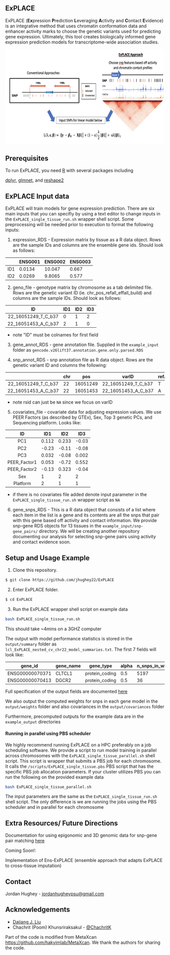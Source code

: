 <!-- ABOUT THE PROJECT -->
## ExPLACE

ExPLACE (**Ex**pression **P**rediction **L**everaging **A**ctivity and **C**ontact **E**vidence) is an integrative method that uses chromatin conformation data and enhancer activity marks to choose the genetic variants used for predicting gene expression.  Ultimately, this tool creates biologically informed gene expression prediction models for transcriptome-wide association studies. 

<p align="center">
   <img src="https://github.com/jhughey22/ExPLACE/raw/main/image/single_tissue_ExPLACE_approach.png" width="734" height="300.7">
</p>

<!-- GETTING STARTED -->
## Prerequisites

To run ExPLACE, you need [R](https://www.r-project.org/) with several packages including

[dplyr](https://cran.r-project.org/web/packages/dplyr/index.html), [glmnet](https://cran.r-project.org/web/packages/glmnet/index.html), and [reshape2](https://cran.r-project.org/web/packages/reshape2/index.html)

<!-- Preparing Input -->
## ExPLACE Input data

ExPLACE will train models for gene expression prediction.  There are six main inputs that you can specifiy by using a text editor to change inputs in the `ExPLACE_single_tissue_run.sh` wrapper shell script.  Some preprocessing will be needed prior to execution to format the following inputs:

1) expression_RDS - Expression matrix by tissue as a R data object.  Rows are the sample IDs and columns are the ensemble gene ids. Should look as follows:

|        | ENSG001 | ENSG002 | ENSG003 | 
| :----: | ------- | ------- | ------- | 
|  ID1   | 0.0134  | 10.047  | 0.667   | 
|  ID2   | 0.0269  | 9.8065  | 0.577   |

2) geno_file - genotype matrix by chromosome as a tab delimited file.  Rows are the genetic variant ID (ie. chr_pos_refall_effall_build) and columns are the sample IDs.  Should look as follows:

| ID                     | ID1 | ID2 | ID3 |
| :--------------------: | --- | --- | --- |
|  22_16051249_T_C_b37   | 0   | 1   | 2   |
|  22_16051453_A_C_b37   | 2   | 1   | 0   |

* note "ID" must be colnames for first field

3) gene_annot_RDS - gene annotation file. Supplied in the `example_input` folder as `gencode.v26lift37.annotation.gene.only.parsed.RDS`

4) snp_annot_RDS - snp annotation file as R data object.  Rows are the genetic variant ID and columns the following:

|                        | chr | pos      | varID               | refAllele | effectAllele | rsid |
| :--------------------: | --- | -------- | ------------------  | --------- | ------------ | ---- |
|  22_16051249_T_C_b37   | 22  | 16051249 | 22_16051249_T_C_b37 | T         | C            | rs1  |
|  22_16051453_A_C_b37   | 22  | 16051453 | 22_16051453_A_C_b37 | A         | C            | rs2  | 

* note rsid can just be `NA` since we focus on varID

5) covariates_file - covariate data for adjusting expression values.  We use PEER Factors (as described by GTEx), Sex, Top 3 genetic PCs, and Sequencing platform.  Looks like:

| ID                | ID1   | ID2   | ID3   |
| :---------------: | ----- | ----- | ----- |
|  PC1              | 0.112 | 0.233 | -0.03 |
|  PC2              | -0.23 | -0.11 | -0.08 |
|  PC3              | 0.032 | -0.08 | 0.002 |
|  PEER_Factor1     | 0.053 | -0.72 | 0.552 |
|  PEER_Factor2     | -0.13 | 0.323 | -0.04 |
|  Sex              | 1     | 2     | 2     |
|  Platform         | 2     | 1     | 1     |

* if there is no covariates file added denote input parameter in the `ExPLACE_single_tissue_run.sh` wrapper script as `NA`

6) gene_snps_RDS - This is a R data object that consists of a list where each item in the list is a gene and its contents are all the snps that pair with this gene based off activity and contact information.  We provide snp-gene RDS objects for 13 tissues in the `example_input/snp-gene_pairs/` directory.  We will be creating another repository documenting our analysis for selecting snp-gene pairs using activity and contact evidence soon.


<!-- USAGE EXAMPLES -->
## Setup and Usage Example

1) Clone this repository.
```bash
$ git clone https://github.com/jhughey22/ExPLACE
```

2) Enter ExPLACE folder.
```bash
$ cd ExPLACE
```

3) Run the ExPLACE wrapper shell script on example data
```bash
bash ExPLACE_single_tissue_run.sh 
```
This should take ~4mins on a 3GHZ computer

The output with model performance statistics is stored in the `output/summary` folder as `lcl_ExPLACE_nested_cv_chr22_model_summaries.txt`.  The first 7 fields will look like:

| gene_id            | gene_name | gene_type      | alpha | n_snps_in_window | n_snps_in_model | lambda_min_mse     |
| :----------------: | --------- | -------------- | ----- | ---------------- | --------------- | ------------------ |
|  ENSG00000070371   | CLTCL1    | protein_coding | 0.5   | 5197             | 35              | 0.0108200838909036 | 
|  ENSG00000070413   | DGCR2     | protein_coding | 0.5   | 36               | 1               | 0.365140539710332  | 

Full specification of the output fields are documented [here](https://github.com/jhughey22/ExPLACE/tree/main/example_output/output_fields.txt)

We also output the computed weights for snps in each gene model in the `output/weights` folder and also covariances in the `output/covariances` folder

Furthermore, precomputed outputs for the example data are in the `example_output` directories

#### Running in parallel using PBS scheduler

We highly recommend running ExPLACE on a HPC preferably on a job scheduling software.  We provide a script to run model training in parallel across chromosomes with the `ExPLACE_single_tissue_parallel.sh` shell script.  This script is wrapper that submits a PBS job for each chromosome.  It calls the `/scripts/ExPLACE_single_tissue.pbs` PBS script that has the specific PBS job allocation parameters.  If your cluster utilizes PBS you can run the following on the provided example data

```bash
bash ExPLACE_single_tissue_parallel.sh
```

The input parameters are the same as the `ExPLACE_single_tissue_run.sh` shell script.  The only difference is we are running the jobs using the PBS scheduler and in parallel for each chromosome

<!-- FUTURE IMPLEMENTATION -->
## Extra Resources/ Future Directions

Documentation for using epigonomic and 3D genomic data for snp-gene pair matching [here](https://github.com/jhughey22/AC_snp-gene_pairing)

Coming Soon!:

Implementation of Ens-ExPLACE (ensemble approach that adapts ExPLACE to cross-tissue imputation)

<!-- CONTACT -->
## Contact

Jordan Hughey - jordanhugheypsu@gmail.com

<!-- ACKNOWLEDGEMENTS -->
## Acknowledgements
* [Dajiang J. Liu](https://dajiangliu.blog/)
* Chachrit (Poom) Khunsriraksakul - [@ChachritK](https://twitter.com/ChachritK) 

Part of the code is modified from MetaXcan https://github.com/hakyimlab/MetaXcan. We thank the authors for sharing the code.



